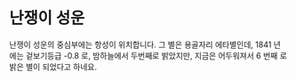 # 난쟁이 성운

난쟁이 성운의 중심부에는 항성이 위치합니다. 그 별은 용골자리 에타별인데, 1841 년
에는 겉보기등급 -0.8 로, 밤하늘에서 두번째로 밝았지만, 지금은 어두워져서 6 번째
로 밝은 별이 되었다고 하네요.
